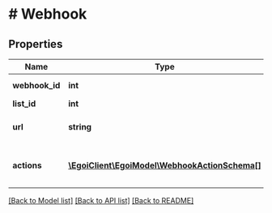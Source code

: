 # # Webhook

## Properties

Name | Type | Description | Notes
------------ | ------------- | ------------- | -------------
**webhook_id** | **int** |  | [optional] [readonly] 
**list_id** | **int** |  | 
**url** | **string** | Url to send the webhook | 
**actions** | [**\EgoiClient\EgoiModel\WebhookActionSchema[]**](WebhookActionSchema.md) | Action that will trigger the webhook | 

[[Back to Model list]](../../README.md#documentation-for-models) [[Back to API list]](../../README.md#documentation-for-api-endpoints) [[Back to README]](../../README.md)


